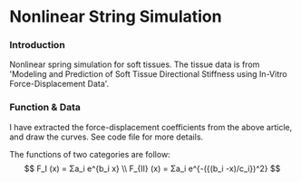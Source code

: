 # Nonlinear String Simulation
### Introduction

Nonlinear spring simulation for soft tissues. The tissue data is from 'Modeling and Prediction of Soft Tissue Directional Stiffness using In-Vitro Force-Displacement Data'.



### Function & Data

I have extracted the force-displacement coefficients from the above article, and draw the curves. See code file for more details.



The functions of two categories are follow:
$$
F_I (x) = Σa_i e^{b_i x} \\
F_{II} (x) = Σa_i e^{-({(b_i -x)/c_i})^2} 
$$
  